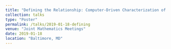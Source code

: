 ```yaml
---
title: "Defining the Relationship: Computer-Driven Characterization of the Binding of Host and Guest Molecules"
collection: talks
type: "Poster"
permalink: /talks/2019-01-18-defining
venue: "Joint Mathematics Meetings"
date: 2019-01-18
location: "Baltimore, MD"
---
```


<!-- [More information here](http://example2.com)
This is a description of your talk, which is a markdown files that can be all markdown-ified like any other post. Yay markdown! -->
